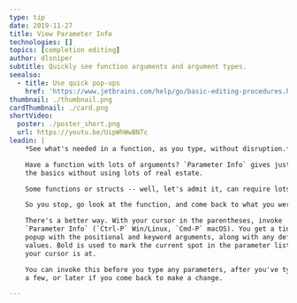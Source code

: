 ```yaml
---
type: tip
date: 2019-11-27
title: View Parameter Info
technologies: []
topics: [completion editing]
author: dlsniper
subtitle: Quickly see function arguments and argument types.
seealso:
  - title: Use quick pop-ups
    href: 'https://www.jetbrains.com/help/go/basic-editing-procedures.html#quick_popups'
thumbnail: ./thumbnail.png
cardThumbnail: ./card.png
shortVideo:
  poster: ./poster_short.png
  url: https://youtu.be/UipWhWwBNTc
leadin: |
    *See what's needed in a function, as you type, without disruption.*    

    Have a function with lots of arguments? `Parameter Info` gives just 
    the basics without using lots of real estate.

    Some functions or structs -- well, let's admit it, can require lots of arguments.

    So you stop, go look at the function, and come back to what you were doing.

    There's a better way. With your cursor in the parentheses, invoke
    `Parameter Info` (`Ctrl-P` Win/Linux, `Cmd-P` macOS). You get a tiny
    popup with the positional and keyword arguments, along with any default
    values. Bold is used to mark the current spot in the parameter list that
    your cursor is at.

    You can invoke this before you type any parameters, after you've typed
    a few, or later if you come back to make a change.

---
```


